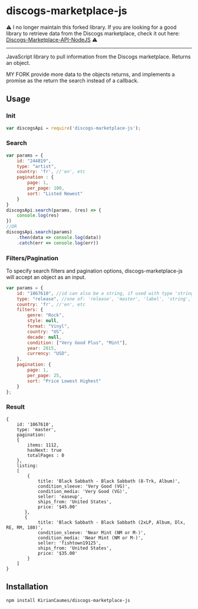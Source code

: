 # discogs-marketplace-js

⚠️ I no longer maintain this forked library. If you are looking for a good library to retrieve data from the Discogs marketplace, check it out here: [Discogs-Marketplace-API-NodeJS](https://github.com/KirianCaumes/Discogs-Marketplace-API-NodeJS) ⚠️

---

JavaScript library to pull information from the Discogs marketplace.  Returns an object.

MY FORK provide more data to the objects returns, and implements a promise as the return the search instead of a callback.

## Usage

### Init

````javascript
var discogsApi = require('discogs-marketplace-js');
````

### Search

````javascript
var params = {
    id: "244819",
    type: "artist",
    country: 'fr', //'en', etc
    pagination : {
        page: 1,
        per_page: 100,
        sort: "Listed Newest"
    }
}
discogsApi.search(params, (res) => {
    console.log(res)
})
//OR
discogsApi.search(params)
    .then(data => console.log(data))
    .catch(err => console.log(err))
````

### Filters/Pagination

To specify search filters and pagination options, discogs-marketplace-js will accept an object as an input.

````javascript
var params = {
    id: "1067610", //id can also be a string, if used with type 'string'
    type: "release", //one of: 'release', 'master', 'label', 'string', OR 'artist' (with artist ID)
    country: 'fr', //'en', etc
    filters: {
        genre: "Rock",
        style: null,
        format: "Vinyl",
        country: "US",
        decade: null,
        condition: ["Very Good Plus", "Mint"],
        year: 2015,
        currency: "USD",
    },
    pagination: {
        page: 1,
        per_page: 25,
        sort: "Price Lowest Highest"
    }
};
````

### Result

````
{
	id: '1067610',
	type: 'master',
	pagination: 
	{ 
		items: 1112, 
		hasNext: true
		totalPages : 0 
	},
  	listing: 
   	[ 
   		{	
   			title: 'Black Sabbath - Black Sabbath (8-Trk, Album)',
			condition_sleeve: 'Very Good (VG)',
			condition_media: 'Very Good (VG)',
			seller: 'easeup',
			ships_from: 'United States',
			price: '$45.00' 
	   },
	   { 
	   		title: 'Black Sabbath - Black Sabbath (2xLP, Album, Dlx, RE, RM, 180)',
			condition_sleeve: 'Near Mint (NM or M-)',
			condition_media: 'Near Mint (NM or M-)',
			seller: 'fishtown19125',
			ships_from: 'United States',
			price: '$35.00' 
		}
	]
}
````

## Installation

```sh
npm install KirianCaumes/discogs-marketplace-js
```
